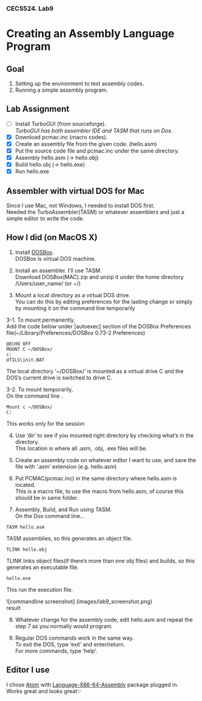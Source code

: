 ### CECS524. Lab9
# Creating an Assembly Language Program

## Goal
1. Setting up the environment to test assembly codes.
2. Running a simple assembly program.

## Lab Assignment
- [ ] Install TurboGUI (from sourceforge).  
*TurboGUI has both assembler IDE and TASM that runs on Dos.*
- [x] Download pcmac.inc (macro codes).
- [x] Create an assembly file from the given code. (hello.asm)
- [x] Put the source code file and pcmac.inc under the same directory.  
- [x] Assembly hello.asm (-> hello.obj)
- [x] Build hello.obj (-> hello.exe)
- [x] Run hello.exe

## Assembler with virtual DOS for Mac
Since I use Mac, not Windows, I needed to install DOS first.  
Needed the TurboAssembler(TASM) or whatever assemblers and just a simple editor to write the code.  


## How I did (on MacOS X)

1. Install [DOSBox](https://www.dosbox.com/download.php?main=1).  
DOSBox is virtual DOS machine.

2. Install an assembler. I’ll use TASM.  
Download DOSBox(MAC).zip and unzip it under the home directory /Users/user_name/ (or ~/)

3. Mount a local directory as a virtual DOS drive.  
You can do this by editing preferences for the lasting change or simply by mounting it on the command line temporarily

3-1. To mount permanently,  
Add the code below under [autoexec] section of the DOSBox Preferences file(~/Library/Preferences/DOSBox 0.73-2 Preferences)
```
@ECHO OFF
MOUNT C ~/DOSBox/
c:
UTILS\init.BAT
```
The local directory ‘~/DOSBox/‘ is mounted as a virtual drive C and the DOS’s current drive is switched to drive C.

3-2. To mount temporarily,  
On the command line . 
```
Mount c ~/DOSBox/
C:
```
This works only for the session

4. Use ‘dir’ to see if you mounted right directory by checking what’s in the directory.  
This location is where all .asm, .obj, .exe files will be.

5. Create an assembly code on whatever editor I want to use, and save the file with ‘.asm’ extension (e.g. hello.asm)

6. Put PCMAC(pcmac.inc) in the same directory where hello.asm is located.  
This is a macro file, to use the macro from hello.asm, of course this should be in same folder.

7. Assembly, Build, and Run using TASM.  
On the Dos command line…
```
TASM hello.asm
```
TASM assemblies, so this generates an object file.
```
TLINK hello.obj
```
TLINK links object files(if there’s more than one obj files) and builds, so this generates an executable file.
```
hello.exe
```
This run the execution file.  

![commandline screenshot]
(images/lab9_screenshot.png)  
result

8. Whatever change for the assembly code, edit hello.asm and repeat the step 7 as you normally would program.

9. Regular DOS commands work in the same way.  
To exit the DOS, type ‘exit’ and enter/return.  
For more commands, type ‘help’.

## Editor I use
I chose [Atom](https://atom.io/) with [Language-X86-64-Assembly](https://atom.io/packages/language-x86-64-assembly) package plugged in.  
Works great and looks great:sparkles:  
